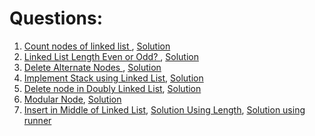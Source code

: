 # Questions:

1. [Count nodes of linked list ](https://practice.geeksforgeeks.org/problems/count-nodes-of-linked-list/0/?category[]=Linked%20List&category[]=Linked%20List&difficulty[]=-1&page=1&query=category[]Linked%20Listdifficulty[]-1page1category[]Linked%20List), [Solution](https://github.com/Arpit599/Data-Structures-with-Python/blob/master/Linked%20List/Basic/countNodes.py)
2. [Linked List Length Even or Odd? ](https://practice.geeksforgeeks.org/problems/linked-list-length-even-or-odd/0/?category[]=Linked%20List&category[]=Linked%20List&difficulty[]=-1&page=1&query=category[]Linked%20Listdifficulty[]-1page1category[]Linked%20List), [Solution]()
3. [Delete Alternate Nodes ](https://practice.geeksforgeeks.org/problems/delete-alternate-nodes/0/?category[]=Linked%20List&category[]=Linked%20List&difficulty[]=-1&page=1&query=category[]Linked%20Listdifficulty[]-1page1category[]Linked%20List), [Solution]()
4. [Implement Stack using Linked List](https://practice.geeksforgeeks.org/problems/implement-stack-using-linked-list/0/?category[]=Linked%20List&category[]=Linked%20List&difficulty[]=-1&page=1&query=category[]Linked%20Listdifficulty[]-1page1category[]Linked%20List), [Solution]()
5. [Delete node in Doubly Linked List](https://practice.geeksforgeeks.org/problems/delete-node-in-doubly-linked-list/0/?category[]=Linked%20List&category[]=Linked%20List&difficulty[]=-1&page=1&query=category[]Linked%20Listdifficulty[]-1page1category[]Linked%20List), [Solution]()
6. [Modular Node](https://practice.geeksforgeeks.org/problems/modular-node/0/?category[]=Linked%20List&category[]=Linked%20List&difficulty[]=-1&page=1&query=category[]Linked%20Listdifficulty[]-1page1category[]Linked%20List), [Solution]()
7. [Insert in Middle of Linked List](https://practice.geeksforgeeks.org/problems/insert-in-middle-of-linked-list/0/?category[]=Linked%20List&category[]=Linked%20List&difficulty[]=-1&page=1&query=category[]Linked%20Listdifficulty[]-1page1category[]Linked%20List), [Solution Using Length](), [Solution using runner]()
